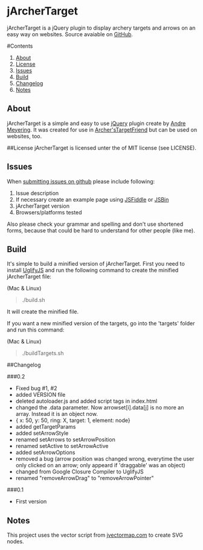# jArcherTarget
jArcherTarget is a jQuery plugin to display archery targets and arrows on an easy way on websites.
Source avaiable on [GitHub](https://github.com/archer96/jarchertarget).

#Contents
1. [About](#about)
2. [License](#license)
3. [Issues](#issues)
4. [Build](#build)
5. [Changelog](#changelog)
6. [Notes](#notes)


## About
jArcherTarget is a simple and easy to use [jQuery](http://jquery.com) plugin create by [Andre Meyering](http://andremeyering.de). It was created for use in [Archer'sTargetFriend](http://archery.andremeyering.de) but can be used on websites, too.


##License
jArcherTarget is licensed unter the of MIT license (see LICENSE).


## Issues
When [submitting issues on github](https://github.com/archer96/jarchertarget/issues) please include following:

1. Issue description
2. If necessary create an example page using [JSFiddle](http://jsfiddle.net/) or [JSBin](http://jsbin.com)
3. jArcherTarget version
4. Browsers/platforms tested

Also please check your grammar and spelling and don't use shortened forms, because that could be hard to understand for other people (like me).

## Build
It's simple to build a minified version of jArcherTarget. First you need to install [UglifyJS](https://github.com/mishoo/UglifyJS) and run the following command to create the minified jArcherTarget file:

(Mac & Linux)

> ./build.sh

It will create the minified file.

If you want a new minified version of the targets, go into the 'targets' folder and run this command:

(Mac & Linux)

> ./buildTargets.sh


##Changelog

###0.2

* Fixed bug #1, #2
* added VERSION file
* deleted autoloader.js and added script tags in index.html
* changed the .data parameter. Now arrowset[i].data[j] is no more an array. Instead it is an object now.
 * { x: 50, y: 50, ring: X, target: 1, element: node}
* added getTargetParams
* added setArrowStyle
* renamed setArrows to setArrowPosition
* renamed setActive to setArrowActive
* added setArrowOptions
* removed a bug (arrow position was changed wrong, everytime the user only clicked on an arrow; only appeard if 'draggable' was an object)
* changed from Google Closure Compiler to UglifyJS
* renamed "removeArrowDrag" to "removeArrowPointer"

###0.1

* First version


## Notes

This project uses the vector script from [jvectormap.com](http://jvectormap.com) to create SVG nodes.

